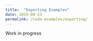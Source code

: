 ```yaml
---
title:  "Exporting Examples"
date: 2015-09-23
permalink: /code-examples/exporting/
---
```


Work in progress
